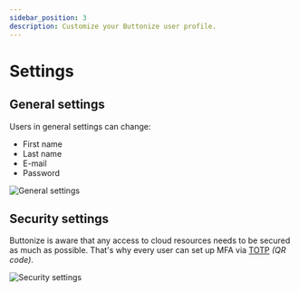 ```yaml
---
sidebar_position: 3
description: Customize your Buttonize user profile.
---
```


# Settings

## General settings

Users in general settings can change:

- First name
- Last name
- E-mail
- Password


![General settings](/img/ui/settings/general.png)


## Security settings

Buttonize is aware that any access to cloud resources needs to be secured as much as possible. That's why every user can set up MFA via [TOTP](https://www.twilio.com/docs/glossary/totp) *(QR code)*.

![Security settings](/img/ui/settings/mfa.png)
